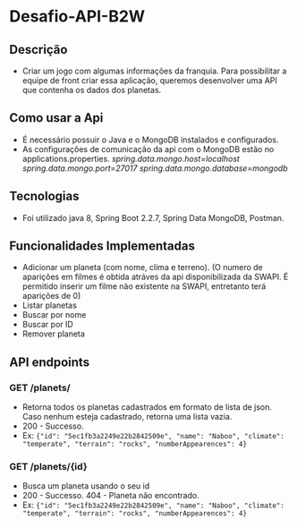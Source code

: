# Desafio-API-B2W

## Descrição 
- Criar um jogo com algumas informações da franquia. Para possibilitar a equipe de front criar essa aplicação, queremos desenvolver uma API que contenha os dados dos planetas.
   
## Como usar a Api
- É necessário possuir o Java e o MongoDB instalados e configurados.
- As configurações de comunicação da api com o MongoDB estão no applications.properties.
      _spring.data.mongo.host=localhost_
      _spring.data.mongo.port=27017_
      _spring.data.mongo.database=mongodb_
   
## Tecnologias 
- Foi utilizado java 8, Spring Boot 2.2.7, Spring Data MongoDB, Postman.
   
## Funcionalidades Implementadas

- Adicionar um planeta (com nome, clima e terreno). (O numero de aparições em filmes é obtida atráves da api disponibilizada da SWAPI. É permitido inserir um filme não existente na SWAPI, entretanto terá aparições de 0)
- Listar planetas
- Buscar por nome
- Buscar por ID
- Remover planeta

## API endpoints

### GET /planets/
- Retorna todos os planetas cadastrados em formato de lista de json. Caso nenhum esteja cadastrado, retorna uma lista vazia.
- 200 - Successo.    
- Ex: `{"id": "5ec1fb3a2249e22b2842509e", "name": "Naboo", "climate": "temperate", "terrain": "rocks", "numberAppearences": 4}`

### GET /planets/{id}
- Busca um planeta usando o seu id
- 200 - Successo. 404 - Planeta não encontrado.
- Ex: `{"id": "5ec1fb3a2249e22b2842509e", "name": "Naboo", "climate": "temperate", "terrain": "rocks", "numberAppearences": 4}`
